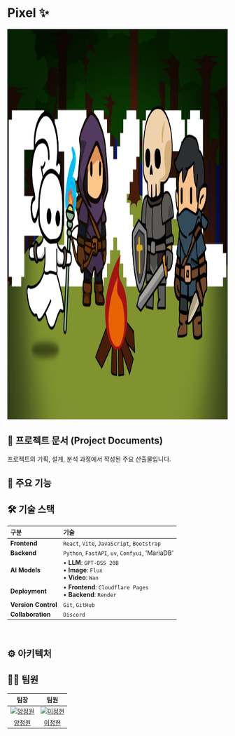 # Pixel ✨

<img width="1717" height="890" alt="image" src="./images/pixel.webp" />

## 📂 프로젝트 문서 (Project Documents)
프로젝트의 기획, 설계, 분석 과정에서 작성된 주요 산출물입니다.

## 🚀 주요 기능


## 🛠️ 기술 스택

| 구분 | 기술 |
| :--- | :--- |
| **Frontend** | `React`, `Vite`, `JavaScript`, `Bootstrap` |
| **Backend** | `Python`, `FastAPI`, `uv`, `Comfyui`, 'MariaDB' |
| **AI Models** | • **LLM**: `GPT-OSS 20B`<br>• **Image**: `Flux`<br>• **Video**: `Wan` |
| **Deployment** | • **Frontend**: `Cloudflare Pages`<br>• **Backend**: `Render` |
| **Version Control** | `Git`, `GitHub` |
| **Collaboration** | `Discord` |

<br>

## ⚙️ 아키텍처


## 🧑‍💻 팀원
| 팀장 | 팀원 |
|:-----:|:--------:|
| [<img src="https://github.com/Yangjeongwon1133.png" width="80" alt="양정원"/>](https://github.com/Yangjeongwon1133) | [<img src="https://github.com/junghyun3369.png" width="80" alt="이정현"/>](https://github.com/junghyun3369)  |
| [양정원](https://github.com/Yangjeongwon1133) | [이정현](https://github.com/junghyun3369) |
